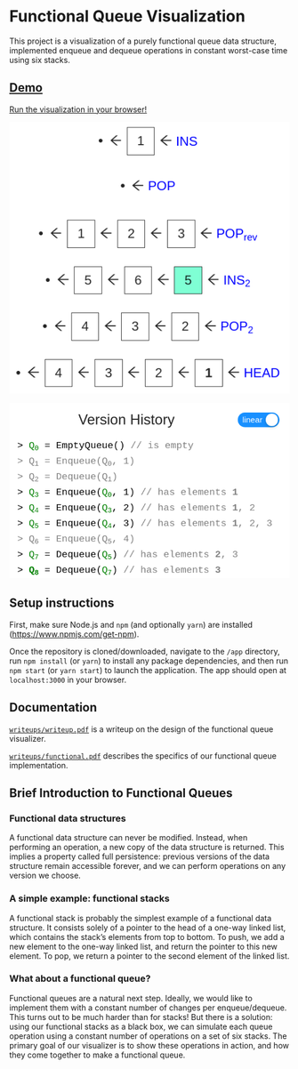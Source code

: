 # Functional Queue Visualization

This project is a visualization of a purely functional queue data structure,
implemented enqueue and dequeue operations in constant worst-case time using
six stacks.

## [Demo](https://6851-2021.github.io/functional-queue-visualization/)

[Run the visualization in your browser!](https://6851-2021.github.io/functional-queue-visualization/)

![screenshot](writeups/stacks.png)

![screenshot](writeups/linear.png)

## Setup instructions

First, make sure Node.js and `npm` (and optionally `yarn`) are installed (https://www.npmjs.com/get-npm).

Once the repository is cloned/downloaded, navigate to the `/app` directory, run `npm install` (or `yarn`) to install any package dependencies, and then run `npm start` (or `yarn start`) to launch the application. The app should open at `localhost:3000` in your browser.

## Documentation

[`writeups/writeup.pdf`](writeups/writeup.pdf) is a writeup on the design of the functional queue visualizer.

[`writeups/functional.pdf`](writeups/functional.pdf) describes the specifics of our functional queue implementation.

## Brief Introduction to Functional Queues

### Functional data structures

A functional data structure can never be modified. Instead, when performing an operation, a new copy of the data structure is returned. This implies a property called full persistence: previous versions of the data structure remain accessible forever, and we can perform operations on any version we choose.

### A simple example: functional stacks

A functional stack is probably the simplest example of a functional data structure. It consists solely of a pointer to the head of a one-way linked list, which contains the stack’s elements from top to bottom. To push, we add a new element to the one-way linked list, and return the pointer to this new element. To pop, we return a pointer to the second element of the linked list.

### What about a functional queue?

Functional queues are a natural next step. Ideally, we would like to implement them with a constant number of changes per enqueue/dequeue. This turns out to be much harder than for stacks! But there is a solution: using our functional stacks as a black box, we can simulate each queue operation using a constant number of operations on a set of six stacks. The primary goal of our visualizer is to show these operations in action, and how they come together to make a functional queue.
